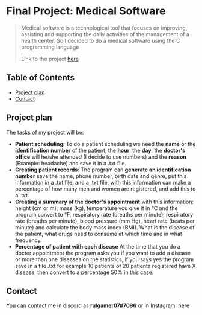 # Final Project: Medical Software
>Medical software is a technological tool that focuses on improving, assisting and supporting the daily activities of the management of a health center. So I decided to do a medical software using the C programming language
>
>Link to the project [here](https://github.com/rulgamer03/C/tree/main/homework/finalproject)

## Table of Contents
* [Project plan](#Project-plan)
* [Contact](#Contact)
<!-- * [License](#license) -->

## Project plan
The tasks of my project will be:
* **Patient scheduling**: To do a patient scheduling we need the **name** or the **identification number** of the patient, the **hour**, the **day**, the **doctor's office** will he/she attended (I decide to use numbers) and the **reason** (Example:  headache) and save it in a .txt file.
* **Creating patient records**:  The program can **generate an identification number** save the name, phone number, birth date and genre, put this information in a .txt file, and a .txt file, with this information can make a percentage of how many men and women are registered, and add this to a .txt.
* **Creating a summary of the doctor's appointment** with this information: height (cm or m), mass (kg), temperature you give it in °C and the program convert to °F, respiratory rate (breaths per minute), respiratory rate (breaths per minute), blood pressure (mm Hg), heart rate (beats per minute) and calculate the body mass index (BMI). What is the disease of the patient, what drugs need to consume at which time and in what frequency. 
* **Percentage of patient with each disease** At the time that you do a doctor appointment the program asks you if you want to add a disease or more than one diseases on the statistics, if you says yes the program save in a file .txt for example 10 patients of 20 patients registered have X disease, then convert to a percentage 50% in this case.
## Contact
You can contact me in discord as  **rulgamer07#7096** or in Instagram: [here](https://www.instagram.com/bad_ruly/)

